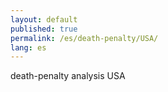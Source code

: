 ```yaml
---
layout: default
published: true
permalink: /es/death-penalty/USA/
lang: es
---
```


death-penalty analysis USA
